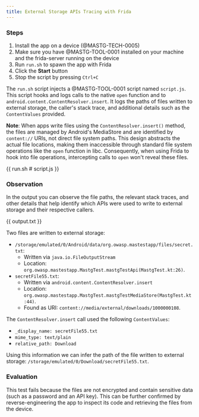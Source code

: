 ```yaml
---
title: External Storage APIs Tracing with Frida
---
```


### Steps

1. Install the app on a device (@MASTG-TECH-0005)
2. Make sure you have @MASTG-TOOL-0001 installed on your machine and the frida-server running on the device
3. Run `run.sh` to spawn the app with Frida
4. Click the **Start** button
5. Stop the script by pressing `Ctrl+C`

The `run.sh` script injects a @MASTG-TOOL-0001 script named `script.js`. This script hooks and logs calls to the native `open` function and to `android.content.ContentResolver.insert`. It logs the paths of files written to external storage, the caller's stack trace, and additional details such as the `ContentValues` provided.

**Note**: When apps write files using the `ContentResolver.insert()` method, the files are managed by Android's MediaStore and are identified by `content://` URIs, not direct file system paths. This design abstracts the actual file locations, making them inaccessible through standard file system operations like the `open` function in libc. Consequently, when using Frida to hook into file operations, intercepting calls to `open` won't reveal these files.

{{ run.sh # script.js }}

### Observation

In the output you can observe the file paths, the relevant stack traces, and other details that help identify which APIs were used to write to external storage and their respective callers.

{{ output.txt }}

Two files are written to external storage:

- `/storage/emulated/0/Android/data/org.owasp.mastestapp/files/secret.txt`:
    - Written via `java.io.FileOutputStream`
    - Location: `org.owasp.mastestapp.MastgTest.mastgTestApi(MastgTest.kt:26)`.
- `secretFile55.txt`:
    - Written via `android.content.ContentResolver.insert`
    - Location: `org.owasp.mastestapp.MastgTest.mastgTestMediaStore(MastgTest.kt:44)`.
    - Found as URI: `content://media/external/downloads/1000000108`.

The `ContentResolver.insert` call used the following `ContentValues`:

- `_display_name: secretFile55.txt`
- `mime_type: text/plain`
- `relative_path: Download`

Using this information we can infer the path of the file written to external storage: `/storage/emulated/0/Download/secretFile55.txt`.

### Evaluation

This test fails because the files are not encrypted and contain sensitive data (such as a password and an API key). This can be further confirmed by reverse-engineering the app to inspect its code and retrieving the files from the device.
